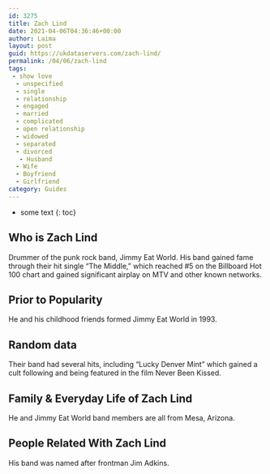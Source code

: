 ```yaml
---
id: 3275
title: Zach Lind
date: 2021-04-06T04:36:46+00:00
author: Laima
layout: post
guid: https://ukdataservers.com/zach-lind/
permalink: /04/06/zach-lind
tags:
 - show love
  - unspecified
  - single
  - relationship
  - engaged
  - married
  - complicated
  - open relationship
  - widowed
  - separated
  - divorced
   - Husband
  - Wife
  - Boyfriend
  - Girlfriend
category: Guides
---
```


* some text
{: toc}


## Who is Zach Lind
                  
                  
                  
Drummer of the punk rock band, Jimmy Eat World. His band gained fame through their hit single &#8220;The Middle,&#8221; which reached #5 on the Billboard Hot 100 chart and gained significant airplay on MTV and other known networks.
                  
              
            
              
            
                
                
                
## Prior to Popularity
                  
                  
                  
He and his childhood friends formed Jimmy Eat World in 1993.
                  
              
            
              
            
                
                
                
## Random data
                  
                  
                  
Their band had several hits, including &#8220;Lucky Denver Mint&#8221; which gained a cult following and being featured in the film Never Been Kissed.
                  
              
            
              
            
                
                
                
## Family & Everyday Life of Zach Lind
                  
                  
                  
He and Jimmy Eat World band members are all from Mesa, Arizona.
                  
              
            
              
            
                
                
                
## People Related With Zach Lind
                  
                  
                  
His band was named after frontman Jim Adkins.
                  
              
            
              
            
                
              
            
              
              
            
            
              
            
          
          
          